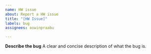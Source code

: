 ```yaml
---
name: HW issue
about: Report a HW issue
title: "[HW Issue]"
labels: bug
assignees: aswinpraabu

---
```


**Describe the bug**
A clear and concise description of what the bug is.
